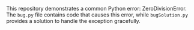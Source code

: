 This repository demonstrates a common Python error: ZeroDivisionError. The `bug.py` file contains code that causes this error, while `bugSolution.py` provides a solution to handle the exception gracefully.